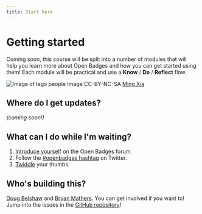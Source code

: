 ```yaml
---
title: Start here
---
```


# Getting started

Coming soon, this course will be split into a number of modules that will help you learn more about Open Badges and how you can get started using them! Each module will be practical and use a **Know** / **Do** / **Reflect** flow.

![Image of lego people](http://i.imgur.com/vRSCKBz.jpg)
Image CC-BY-NC-SA [Ming Xia](https://www.flickr.com/photos/xiaming/484443810) 

## Where do I get updates?

*(coming soon!)*

## What can I do while I'm waiting?

1. [Introduce yourself](https://groups.google.com/forum/#!forum/openbadges) on the Open Badges forum.
2. Follow the [#openbadges hashtag](https://twitter.com/search?q=%23openbadges&src=typd) on Twitter.
3. [Twiddle](http://giphy.com/gifs/twiddle-twiddling-thumb-98mkyZhTwO2ru) your thumbs.


## Who's building this?

[Doug Belshaw](http://twitter.com/dajbelshaw) and [Bryan Mathers](http://twitter.com/BryanMMathers). You can get involved if you want to! Jump into the issues in the [GitHub repository](https://github.com/thinkoutloudclub/badge-course/issues)!
